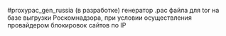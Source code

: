 #proxypac_gen_russia (в разработке)
генератор .pac файла для tor на базе выгрузки Роскомнадзора, при условии осуществления провайдером блокировок сайтов по IP